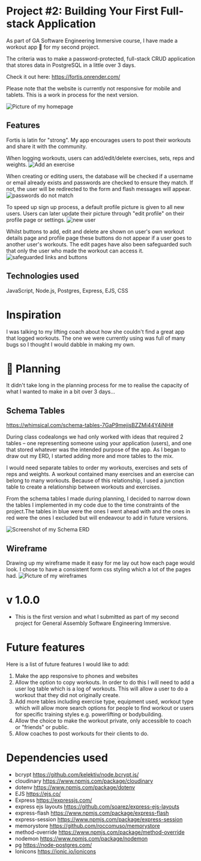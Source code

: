 # Project #2: Building Your First Full-stack Application

As part of GA Software Engineering Immersive course, I have made a workout app :muscle: for my second project.

The criteria was to make a password-protected, full-stack CRUD application that stores data in PostgreSQL in a little over 3 days.

Check it out here: https://fortis.onrender.com/

Please note that the website is currently not responsive for mobile and tablets. This is a work in process for the next version.

![Picture of my homepage](/public/images/homepage.png)

## Features

Fortis is latin for "strong". My app encourages users to post their workouts and share it with the community.

When logging workouts, users can add/edit/delete exercises, sets, reps and weights.
![Add an exercise](/public/gifs/addexercise.gif)

When creating or editing users, the database will be checked if a username or email already exists and passwords are checked to ensure they match. If not, the user will be redirected to the form and flash messages will appear.
![passwords do not match](/public/gifs/flash_messages.gif)

To speed up sign up process, a default profile picture is given to all new users. Users can later update their picture through "edit profile" on their profile page or settings.
![new user](/public/gifs/create_user.gif)

Whilst buttons to add, edit and delete are shown on user's own workout details page and profile page these buttons do not appear if a user goes to another user's workouts. The edit pages have also been safeguarded such that only the user who made the workout can access it.
![safeguarded links and buttons](/public/gifs/safeguarded.gif)

## Technologies used

JavaScript, Node.js, Postgres, Express, EJS, CSS

# Inspiration

I was talking to my lifting coach about how she couldn't find a great app that logged workouts. The one we were currently using was full of many bugs so I thought I would dabble in making my own.

# :thinking: Planning

It didn't take long in the planning process for me to realise the capacity of what I wanted to make in a bit over 3 days...

## Schema Tables

https://whimsical.com/schema-tables-7GaP9mejisBZZMi44Y4iNH#

During class codealongs we had only worked with ideas that required 2 tables – one representing someone using your application (users), and one that stored whatever was the intended purpose of the app. As I began to draw out my ERD, I started adding more and more tables to the mix.

I would need separate tables to order my workouts, exercises and sets of reps and weights. A workout contained many exercises and an exercise can belong to many workouts. Because of this relationship, I used a junction table to create a relationship between workouts and exercises.

From the schema tables I made during planning, I decided to narrow down the tables I implemented in my code due to the time constraints of the project.The tables in blue were the ones I went ahead with and the ones in red were the ones I excluded but will endeavour to add in future versions.

![Screenshot of my Schema ERD](/public/images/Schema%20example.png)

## Wireframe

Drawing up my wireframe made it easy for me lay out how each page would look. I chose to have a consistent form css styling which a lot of the pages had.
![Picture of my wireframes](/public/images/wireframes.jpg)

# v 1.0.0

-   This is the first version and what I submitted as part of my second project for General Assembly Software Engineering Immersive.

# Future features

Here is a list of future features I would like to add:

1. Make the app responsive to phones and websites
2. Allow the option to copy workouts. In order to do this I will need to add a user log table which is a log of workouts. This will allow a user to do a workout that they did not originally create.
3. Add more tables including exercise type, equipment used, workout type which will allow more search options for people to find workout or users for specific training styles e.g. powerlifting or bodybuilding.
4. Allow the choice to make the workout private, only accessible to coach or "friends" or public.
5. Allow coaches to post workouts for their clients to do.

# Dependencies used

-   bcrypt https://github.com/kelektiv/node.bcrypt.js/
-   cloudinary https://www.npmjs.com/package/cloudinary
-   dotenv https://www.npmjs.com/package/dotenv
-   EJS https://ejs.co/
-   Express https://expressjs.com/
-   express ejs layouts https://github.com/soarez/express-ejs-layouts
-   express-flash https://www.npmjs.com/package/express-flash
-   express-session https://www.npmjs.com/package/express-session
-   memorystore https://github.com/roccomuso/memorystore
-   method-override https://www.npmjs.com/package/method-override
-   nodemon https://www.npmjs.com/package/nodemon
-   pg https://node-postgres.com/
-   Ionicons https://ionic.io/ionicons
